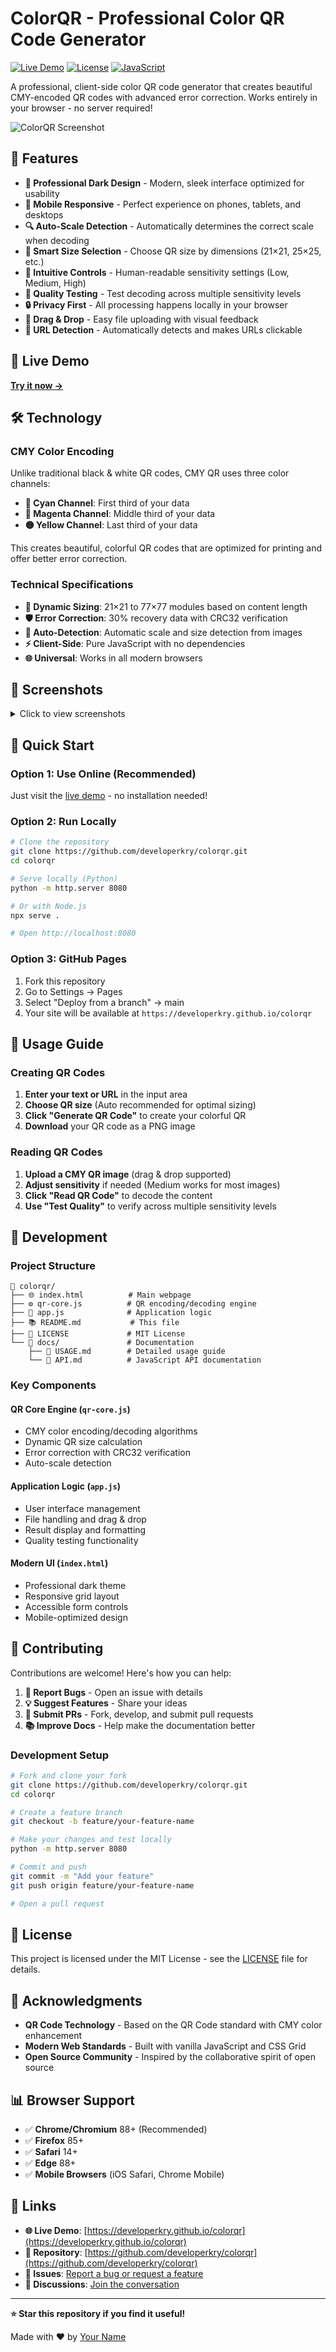 # ColorQR - Professional Color QR Code Generator

[![Live Demo](https://img.shields.io/badge/Live-Demo-blue?style=for-the-badge)](https://developerkry.github.io/colorqr)
[![License](https://img.shields.io/badge/License-MIT-green?style=for-the-badge)](LICENSE)
[![JavaScript](https://img.shields.io/badge/JavaScript-ES6+-yellow?style=for-the-badge&logo=javascript)](https://developer.mozilla.org/en-US/docs/Web/JavaScript)

A professional, client-side color QR code generator that creates beautiful CMY-encoded QR codes with advanced error correction. Works entirely in your browser - no server required!

![ColorQR Screenshot](https://via.placeholder.com/800x400/0a0a0a/3b82f6?text=ColorQR+Screenshot)

## 🌟 Features

- **🎨 Professional Dark Design** - Modern, sleek interface optimized for usability
- **📱 Mobile Responsive** - Perfect experience on phones, tablets, and desktops
- **🔍 Auto-Scale Detection** - Automatically determines the correct scale when decoding
- **📏 Smart Size Selection** - Choose QR size by dimensions (21×21, 25×25, etc.)
- **🎯 Intuitive Controls** - Human-readable sensitivity settings (Low, Medium, High)
- **🧪 Quality Testing** - Test decoding across multiple sensitivity levels
- **🔒 Privacy First** - All processing happens locally in your browser
- **📂 Drag & Drop** - Easy file uploading with visual feedback
- **🔗 URL Detection** - Automatically detects and makes URLs clickable

## 🚀 Live Demo

**[Try it now →](https://developerkry.github.io/colorqr)**

## 🛠️ Technology

### CMY Color Encoding
Unlike traditional black & white QR codes, CMY QR uses three color channels:
- **🔵 Cyan Channel**: First third of your data
- **🔴 Magenta Channel**: Middle third of your data  
- **🟡 Yellow Channel**: Last third of your data

This creates beautiful, colorful QR codes that are optimized for printing and offer better error correction.

### Technical Specifications
- **📐 Dynamic Sizing**: 21×21 to 77×77 modules based on content length
- **🛡️ Error Correction**: 30% recovery data with CRC32 verification
- **🎯 Auto-Detection**: Automatic scale and size detection from images
- **⚡ Client-Side**: Pure JavaScript with no dependencies
- **🌐 Universal**: Works in all modern browsers

## 📸 Screenshots

<details>
<summary>Click to view screenshots</summary>

### Main Interface
![Main Interface](https://via.placeholder.com/600x400/1a1a1a/ffffff?text=Main+Interface)

### QR Code Generation
![QR Generation](https://via.placeholder.com/600x400/1a1a1a/3b82f6?text=QR+Generation)

### Quality Testing
![Quality Testing](https://via.placeholder.com/600x400/1a1a1a/10b981?text=Quality+Testing)

</details>

## 🚀 Quick Start

### Option 1: Use Online (Recommended)
Just visit the [live demo](https://developerkry.github.io/cmy-qr-generator) - no installation needed!

### Option 2: Run Locally
```bash
# Clone the repository
git clone https://github.com/developerkry/colorqr.git
cd colorqr

# Serve locally (Python)
python -m http.server 8080

# Or with Node.js
npx serve .

# Open http://localhost:8080
```

### Option 3: GitHub Pages
1. Fork this repository
2. Go to Settings → Pages
3. Select "Deploy from a branch" → main
4. Your site will be available at `https://developerkry.github.io/colorqr`

## 📖 Usage Guide

### Creating QR Codes
1. **Enter your text or URL** in the input area
2. **Choose QR size** (Auto recommended for optimal sizing)
3. **Click "Generate QR Code"** to create your colorful QR
4. **Download** your QR code as a PNG image

### Reading QR Codes
1. **Upload a CMY QR image** (drag & drop supported)
2. **Adjust sensitivity** if needed (Medium works for most images)
3. **Click "Read QR Code"** to decode the content
4. **Use "Test Quality"** to verify across multiple sensitivity levels

## 🔧 Development

### Project Structure
```
📁 colorqr/
├── 🌐 index.html          # Main webpage
├── ⚙️ qr-core.js          # QR encoding/decoding engine  
├── 🎨 app.js              # Application logic
├── 📚 README.md           # This file
├── 📄 LICENSE             # MIT License
└── 📁 docs/               # Documentation
    ├── 🎯 USAGE.md        # Detailed usage guide
    └── 🔧 API.md          # JavaScript API documentation
```

### Key Components

#### QR Core Engine (`qr-core.js`)
- CMY color encoding/decoding algorithms
- Dynamic QR size calculation
- Error correction with CRC32 verification
- Auto-scale detection

#### Application Logic (`app.js`)
- User interface management
- File handling and drag & drop
- Result display and formatting
- Quality testing functionality

#### Modern UI (`index.html`)
- Professional dark theme
- Responsive grid layout
- Accessible form controls
- Mobile-optimized design

## 🤝 Contributing

Contributions are welcome! Here's how you can help:

1. **🐛 Report Bugs** - Open an issue with details
2. **💡 Suggest Features** - Share your ideas
3. **🔧 Submit PRs** - Fork, develop, and submit pull requests
4. **📚 Improve Docs** - Help make the documentation better

### Development Setup
```bash
# Fork and clone your fork
git clone https://github.com/developerkry/colorqr.git
cd colorqr

# Create a feature branch
git checkout -b feature/your-feature-name

# Make your changes and test locally
python -m http.server 8080

# Commit and push
git commit -m "Add your feature"
git push origin feature/your-feature-name

# Open a pull request
```

## 📝 License

This project is licensed under the MIT License - see the [LICENSE](LICENSE) file for details.

## 🙏 Acknowledgments

- **QR Code Technology** - Based on the QR Code standard with CMY color enhancement
- **Modern Web Standards** - Built with vanilla JavaScript and CSS Grid
- **Open Source Community** - Inspired by the collaborative spirit of open source

## 📊 Browser Support

- ✅ **Chrome/Chromium** 88+ (Recommended)
- ✅ **Firefox** 85+
- ✅ **Safari** 14+
- ✅ **Edge** 88+
- ✅ **Mobile Browsers** (iOS Safari, Chrome Mobile)

## 🔗 Links

- **🌐 Live Demo**: [https://developerkry.github.io/colorqr](https://developerkry.github.io/colorqr)
- **📁 Repository**: [https://github.com/developerkry/colorqr](https://github.com/developerkry/colorqr)
- **🐛 Issues**: [Report a bug or request a feature](https://github.com/developerkry/colorqr/issues)
- **💬 Discussions**: [Join the conversation](https://github.com/developerkry/colorqr/discussions)

---

**⭐ Star this repository if you find it useful!**

Made with ❤️ by [Your Name](https://github.com/developerkry)
